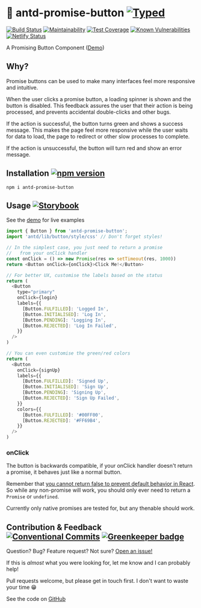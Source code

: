 # 🥑 antd-promise-button [![Typed](https://img.shields.io/npm/types/antd-promise-button.svg)]() 

[![Build Status](https://travis-ci.org/aaronjameslang/antd-promise-button.svg?branch=master)](https://travis-ci.org/aaronjameslang/antd-promise-button)
[![Maintainability](http://api.codeclimate.com/v1/badges/7448d8dedd399ce1889b/maintainability)](//codeclimate.com/github/aaronjameslang/antd-promise-button/maintainability)
[![Test Coverage](https://api.codeclimate.com/v1/badges/7448d8dedd399ce1889b/test_coverage)](//antd-promise-button.netlify.com/coverage/lcov-report)
[![Known Vulnerabilities](http://snyk.io/test/github/aaronjameslang/antd-promise-button/badge.svg)](//snyk.io/test/github/aaronjameslang/antd-promise-button)
[![Netlify Status](https://api.netlify.com/api/v1/badges/deaec922-cae4-4fab-967e-c8ffd6ac037d/deploy-status)](https://app.netlify.com/sites/antd-promise-button/deploys)

A Promising Button Component ([Demo](//antd-promise-button.netlify.com/storybook))

## Why?

Promise buttons can be used to make many interfaces feel more responsive and intuitive.

When the user clicks a promise button, a loading spinner is shown and the button is disabled.
This feedback assures the user that their action is being processed,
and prevents accidental double-clicks and other bugs.

If the action is successful, the button turns green and shows a success message. This makes the page feel more responsive while the user waits for data to load, the page to redirect or other slow processes to complete.

If the action is unsuccessful, the button will turn red and show an error message.

## Installation [![npm version](https://badge.fury.io/js/antd-promise-button.svg)](//npmjs.com/package/antd-promise-button)

```shell
npm i antd-promise-button
```

## Usage [![Storybook](https://github.com/storybooks/press/blob/master/badges/storybook.svg)](//antd-promise-button.netlify.com/storybook)

See the [demo](//antd-promise-button.netlify.com/storybook) for live examples

```js
import { Button } from 'antd-promise-button';
import 'antd/lib/button/style/css' // Don't forget styles!

// In the simplest case, you just need to return a promise
//   from your onClick handler
const onClick = () => new Promise(res => setTimeout(res, 1000))
return <Button onClick={onClick}>Click Me!</Button>

// For better UX, customise the labels based on the status
return (
  <Button
    type="primary"
    onClick={login}
    labels={{
      [Button.FULFILLED]: 'Logged In',
      [Button.INITIALISED]: 'Log In',
      [Button.PENDING]: 'Logging In',
      [Button.REJECTED]: 'Log In Failed',
    }}
  />
)

// You can even customise the green/red colors
return (
  <Button
    onClick={signUp}
    labels={{
      [Button.FULFILLED]: 'Signed Up',
      [Button.INITIALISED]: 'Sign Up',
      [Button.PENDING]: 'Signing Up',
      [Button.REJECTED]: 'Sign Up Failed',
    }}
    colors={{
      [Button.FULFILLED]: '#00FF00',
      [Button.REJECTED]: '#FF69B4',
    }}
  />
)
```

### onClick

The button is backwards compatible, if your onClick handler doesn't
return a promise, it behaves just like a normal button.

Remember that [you cannot return false to prevent default behavior in React](https://reactjs.org/docs/handling-events.html). So while any non-promise will work, you should only ever need to return a `Promise` or `undefined`.

Currently only native promises are tested for, but any thenable should work.

## Contribution & Feedback [![Conventional Commits](https://img.shields.io/badge/Conventional%20Commits-1.0.0-brightgreen.svg)](https://conventionalcommits.org) [![Greenkeeper badge](https://badges.greenkeeper.io/aaronjameslang/antd-promise-button.svg)](https://greenkeeper.io/)

Question? Bug? Feature request? Not sure? [Open an issue!](//github.com/aaronjameslang/antd-promise-button/issues/new)

If this is *almost* what you were looking for, let me know and I can probably help!

Pull requests welcome, but please get in touch first. I don't want to waste your time 😁

See the code on [GitHub](//github.com/aaronjameslang/antd-promise-button)


